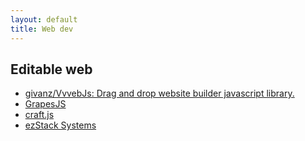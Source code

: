 ```yaml
---
layout: default
title: Web dev
---
```

## Editable web 
- [givanz/VvvebJs: Drag and drop website builder javascript library.](https://github.com/givanz/VvvebJs) 
- [GrapesJS](https://grapesjs.com/docs/#what-is-grapesjs) 
- [craft.js](https://craft.js.org/docs/guides/basic-tutorial/) 
- [ezStack Systems](https://ezstacksystems.com) 
